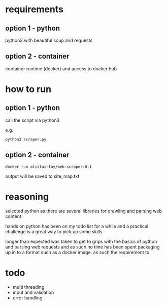 # requirements

## option 1 - python
python3 with 
beautiful soup and requests

## option 2 - container
container runtime (docker) and access to docker hub

# how to run

## option 1 - python
call the script via python3

e.g.

`python3 scraper.py`

## option 2 - container

`docker run alistairfay/web-scraper:0.1`

output will be saved to site_map.txt

# reasoning

selected python as there are several libraries for crawling and parsing web content

hands on python has been on my todo list for a while and a practical challenge is a great way to pick up some skills

longer than expected was taken to get to grips with the basics of python and parsing web requests and as such no time has been spent packaging up in to a format such as a docker image.  as such the requirement to 

# todo

- multi threading
- input and validation
- error handling